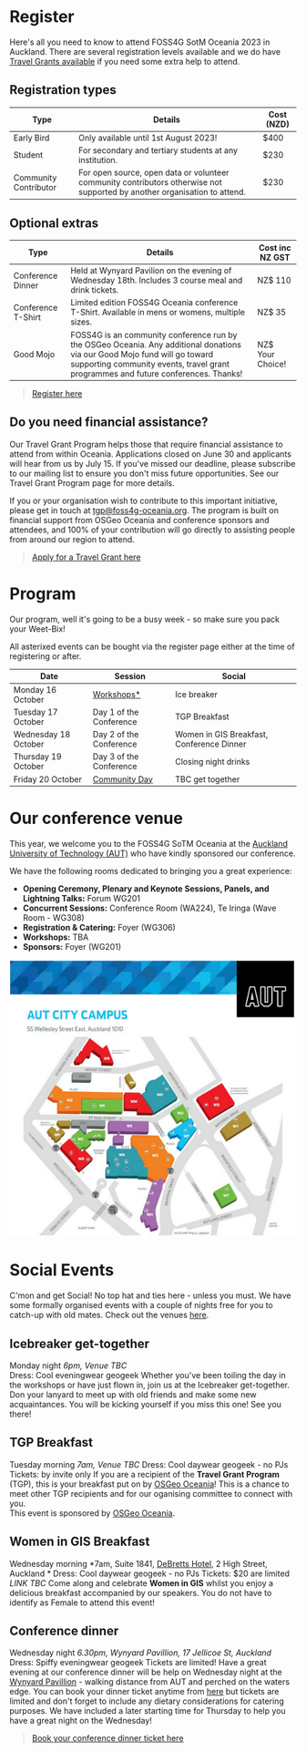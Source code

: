 <!-- page name: Attend
everything needs to be linked to a page
venues need to be included
update with Pretalx link
status: ongoing development
 need to add in links to all - which will change in August when we get the full program
can this have a index for the child pages-->

# Register

Here's all you need to know to attend FOSS4G SotM Oceania 2023 in Auckland.
There are several registration levels available and we do have
[Travel Grants available](https://osgeo-oceania.org/foss4g23_travel-grant-program/) if you need some extra help to attend.

## Registration types

| Type                  | Details                                                                                                                   | Cost (NZD) |
| --------------------- | ------------------------------------------------------------------------------------------------------------------------- | ---------- |
| Early Bird            | Only available until 1st August 2023!                                                                                     | $400       |
| Student               | For secondary and tertiary students at any institution.                                                                   | $230       |
| Community Contributor | For open source, open data or volunteer community contributors otherwise not supported by another organisation to attend. | $230       |

## Optional extras

| Type               | Details                                                                                                                                                                                                         | Cost inc NZ GST  |
| ------------------ | --------------------------------------------------------------------------------------------------------------------------------------------------------------------------------------------------------------- | ---------------- |
| Conference Dinner  | Held at Wynyard Pavilion on the evening of Wednesday 18th. Includes 3 course meal and drink tickets.                                                                                                            | NZ$ 110          |
| Conference T-Shirt | Limited edition FOSS4G Oceania conference T-Shirt. Available in mens or womens, multiple sizes.                                                                                                                 | NZ$ 35           |
| Good Mojo          | FOSS4G is an community conference run by the OSGeo Oceania. Any additional donations via our Good Mojo fund will go toward supporting community events, travel grant programmes and future conferences. Thanks! | NZ$ Your Choice! |  |

> [Register here](https://ti.to/osgeo-oceania/foss4g-sotm-oceania-2023)

## Do you need financial assistance?

Our Travel Grant Program helps those that require financial assistance to attend from within Oceania. Applications closed on June 30 and applicants will hear from us by July 15. If you've missed our deadline, please subscribe to our mailing list to ensure you don't miss future opportunities. See our Travel Grant Program page for more details.

If you or your organisation wish to contribute to this important initiative, please get in touch at tgp@foss4g-oceania.org. The program is built on financial support from OSGeo Oceania and conference sponsors and attendees, and 100% of your contribution will go directly to assisting people from around our region to attend.

> [Apply for a Travel Grant here](https://docs.google.com/forms/d/e/1FAIpQLScpovAkdHyIz4ariAHpR8pRpmtjpM6piaDrdOBA1Wo-t9f56Q/viewform)

# Program

Our program, well it's going to be a busy week - so make sure you pack your Weet-Bix!

All asterixed events can be bought via the register page either at the time of registering or after.

| Date                 | Session                                                          | Social                                    |
| -------------------- | ---------------------------------------------------------------- | ----------------------------------------- |
| Monday 16 October    | [Workshops*](https://2023.foss4g-oceania.org/#/workshops)        | Ice breaker                               |
| Tuesday 17 October   | Day 1 of the Conference                                          | TGP Breakfast                             |
| Wednesday 18 October | Day 2 of the Conference                                          | Women in GIS Breakfast, Conference Dinner |
| Thursday 19 October  | Day 3 of the Conference                                          | Closing night drinks                      |
| Friday 20 October    | [Community Day](https://2023.foss4g-oceania.org/#/community-day) | TBC get together                          |


# Our conference venue

This year, we welcome you to the FOSS4G SoTM Oceania at the [Auckland University of Technology (AUT)](https://www.aut.ac.nz/) who have kindly sponsored our conference.  

We have the following rooms dedicated to bringing you a great experience: 

* **Opening Ceremony, Plenary and Keynote Sessions, Panels, and Lightning Talks:** Forum WG201 
* **Concurrent Sessions:** Conference Room (WA224), Te Iringa (Wave Room - WG308) 
* **Registration & Catering:** Foyer (WG306) 
* **Workshops:** TBA 
* **Sponsors:** Foyer (WG201) 

![AUT map](/imgs/aut_map.png) 


# Social Events
C'mon and get Social! No top hat and ties here - unless you must. We have some formally organised events with a couple of nights free for you to catch-up with old mates. Check out the venues [here](https://felt.com/map/FOSS4G-SoTM-Oceania-Auckland-2023-469BJcu9AbTYOOqPW01NhcxB?lat=-36.847077&lon=174.762032&zoom=15.87).

## Icebreaker get-together
Monday night *6pm, Venue TBC*  
Dress: Cool eveningwear geogeek 
Whether you've been toiling the day in the workshops or have just flown in, join us at the Icebreaker get-together. Don your lanyard to meet up with old friends and make some new acquaintances. You will be kicking yourself if you miss this one! See you there! 
<!-- This event is sponsored by **TBC**. -->

## TGP Breakfast
Tuesday morning *7am, Venue TBC* 
Dress: Cool daywear geogeek - no PJs 
Tickets: by invite only 
If you are a recipient of the **Travel Grant Program** (TGP), this is your breakfast put on by [OSGeo Oceania](https://osgeo-oceania.org/foss4g23_travel-grant-program/)! This is a chance to meet other TGP recipients and for our oganising committee to connect with you.   
This event is sponsored by [OSGeo Oceania](https://osgeo-oceania.org).

## Women in GIS Breakfast
Wednesday morning *7am, Suite 1841, [DeBretts Hotel](https://hoteldebrett.com/eat-drink/), 2 High Street, Auckland * 
Dress: Cool daywear geogeek - no PJs 
Tickets: $20 are limited *LINK TBC* 
Come along and celebrate **Women in GIS** whilst you enjoy a delicious breakfast accompanied by our speakers. You do not have to identify as Female to attend this event! 
<!--This event is sponsored by [X](link).-->

## Conference dinner
Wednesday night *6.30pm, Wynyard Pavillion, 17 Jellicoe St, Auckland* 
Dress: Spiffy eveningwear geogeek 
Tickets are limited! 
Have a great evening at our conference dinner will be help on Wednesday night at the [Wynyard Pavillion](https://wynyardpavilion.co.nz/) - walking distance from AUT and perched on the waters edge. You can book your dinner ticket anytime from [here](https://ti.to/foss4g-oceania/foss4g-sotm-oceania-2023) but tickets are limited and don't forget to include any dietary considerations for catering purposes. 
We have included a later starting time for Thursday to help you have a great night on the Wednesday!
<!-- This event is sponsored by **TBC**. -->

> [Book your conference dinner ticket here](https://ti.to/foss4g-oceania/foss4g-sotm-oceania-2023)


